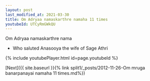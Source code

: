 ```yaml
---
layout: post
last_modified_at: 2021-03-30
title: Om Adryaa namaskarthre namaha 11 times
youtubeId: UTCyRmGWkQU
---
```

 
 
Om Adryaa namaskarthre nama 
 
 -  Who saluted Anasooya   the wife of Sage Athri 
 
  
 
  
 
 
 
 
 
 


{% include youtubePlayer.html id=page.youtubeId %}
 
[Next]({{ site.baseurl }}{% link  split1/_posts/2012-11-26-Om mruga banarpanayai namaha 11 times.md%})
 
